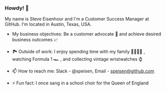 ### Howdy! 👋

My name is Steve Eisenhour and I'm a Customer Success Manager at GitHub.  I'm located in Austin, Texas, USA.

- My business objectives: Be a customer advocate 💪 and achieve desired business outcomes 📈

- 🏞️ Outside of work: I enjoy spending time with my family 👨‍👩‍👧‍👦 , watching Formula 1 🏎️ , and collecting vintage wristwatches ⌚

- 📫 How to reach me: Slack - @speisen, Email - speisen@github.com

- ⚡ Fun fact: I once sang in a school choir for the Queen of England

